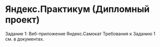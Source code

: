 # Яндекс.Практикум (Дипломный проект)

Задание 1: Веб-приложение Яндекс.Самокат
Требования к Заданию 1 см. в документах.
